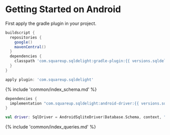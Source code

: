 # Getting Started on Android

First apply the gradle plugin in your project.

```groovy
buildscript {
  repositories {
    google()
    mavenCentral()
  }
  dependencies {
    classpath 'com.squareup.sqldelight:gradle-plugin:{{ versions.sqldelight }}'
  }
}

apply plugin: 'com.squareup.sqldelight'
```

{% include 'common/index_schema.md' %}

```groovy
dependencies {
  implementation "com.squareup.sqldelight:android-driver:{{ versions.sqldelight }}"
}
```
```kotlin
val driver: SqlDriver = AndroidSqliteDriver(Database.Schema, context, "test.db")
```

{% include 'common/index_queries.md' %}